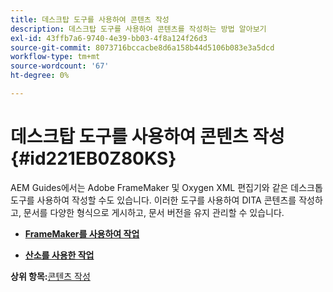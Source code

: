 ```yaml
---
title: 데스크탑 도구를 사용하여 콘텐츠 작성
description: 데스크탑 도구를 사용하여 콘텐츠를 작성하는 방법 알아보기
exl-id: 43ffb7a6-9740-4e39-bb03-4f8a124f26d3
source-git-commit: 8073716bccacbe8d6a158b44d5106b083e3a5dcd
workflow-type: tm+mt
source-wordcount: '67'
ht-degree: 0%

---
```


# 데스크탑 도구를 사용하여 콘텐츠 작성 {#id221EB0Z80KS}

AEM Guides에서는 Adobe FrameMaker 및 Oxygen XML 편집기와 같은 데스크톱 도구를 사용하여 작성할 수도 있습니다. 이러한 도구를 사용하여 DITA 콘텐츠를 작성하고, 문서를 다양한 형식으로 게시하고, 문서 버전을 유지 관리할 수 있습니다.

- **[FrameMaker를 사용하여 작업](author-desktop-framemaker.md)**

- **[산소를 사용한 작업](author-desktop-oxygen.md)**


**상위 항목:**[&#x200B;콘텐츠 작성](authoring-content.md)
